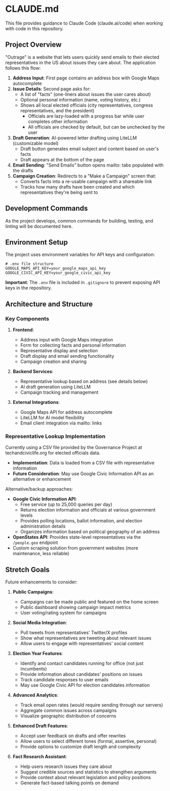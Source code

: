 # CLAUDE.md

This file provides guidance to Claude Code (claude.ai/code) when working with code in this repository.

## Project Overview

"Outrage" is a website that lets users quickly send emails to their elected representatives in the US about issues they care about. The application follows this flow:

1. **Address Input**: First page contains an address box with Google Maps autocomplete
2. **Issue Details**: Second page asks for:
   - A list of "facts" (one-liners about issues the user cares about)
   - Optional personal information (name, voting history, etc.)
   - Shows all local elected officials (city representatives, congress representatives, and the president)
     - Officials are lazy-loaded with a progress bar while user completes other information
     - All officials are checked by default, but can be unchecked by the user
3. **Draft Generation**: AI-powered letter drafting using LiteLLM (customizable model)
   - Draft button generates email subject and content based on user's facts
   - Draft appears at the bottom of the page
4. **Email Sending**: "Send Emails" button opens mailto: tabs populated with the drafts
5. **Campaign Creation**: Redirects to a "Make a Campaign" screen that:
   - Converts facts into a re-usable campaign with a shareable link
   - Tracks how many drafts have been created and which representatives they're being sent to

## Development Commands

As the project develops, common commands for building, testing, and linting will be documented here.

## Environment Setup

The project uses environment variables for API keys and configuration:

```
# .env file structure
GOOGLE_MAPS_API_KEY=your_google_maps_api_key
GOOGLE_CIVIC_API_KEY=your_google_civic_api_key
```

**Important**: The `.env` file is included in `.gitignore` to prevent exposing API keys in the repository.

## Architecture and Structure

### Key Components

1. **Frontend**:
   - Address input with Google Maps integration
   - Form for collecting facts and personal information
   - Representative display and selection
   - Draft display and email sending functionality
   - Campaign creation and sharing

2. **Backend Services**:
   - Representative lookup based on address (see details below)
   - AI draft generation using LiteLLM
   - Campaign tracking and management

3. **External Integrations**:
   - Google Maps API for address autocomplete
   - LiteLLM for AI model flexibility
   - Email client integration via mailto: links

### Representative Lookup Implementation

Currently using a CSV file provided by the Governance Project at techandciviclife.org for elected officials data.

- **Implementation**: Data is loaded from a CSV file with representative information
- **Future Consideration**: May use Google Civic Information API as an alternative or enhancement

Alternative/backup approaches:
- **Google Civic Information API**: 
  - Free service (up to 25,000 queries per day)
  - Returns election information and officials at various government levels
  - Provides polling locations, ballot information, and election administration details
  - Organizes information based on political geography of an address
- **OpenStates API**: Provides state-level representatives via the `/people.geo` endpoint
- Custom scraping solution from government websites (more maintenance, less reliable)

## Stretch Goals

Future enhancements to consider:

1. **Public Campaigns**:
   - Campaigns can be made public and featured on the home screen
   - Public dashboard showing campaign impact metrics
   - User voting/rating system for campaigns

2. **Social Media Integration**:
   - Pull tweets from representatives' Twitter/X profiles
   - Show what representatives are tweeting about relevant issues
   - Allow users to engage with representatives' social content

3. **Election Year Features**:
   - Identify and contact candidates running for office (not just incumbents)
   - Provide information about candidates' positions on issues
   - Track candidate responses to user emails
   - May use Google Civic API for election candidates information

4. **Advanced Analytics**:
   - Track email open rates (would require sending through our servers)
   - Aggregate common issues across campaigns
   - Visualize geographic distribution of concerns

5. **Enhanced Draft Features**:
   - Accept user feedback on drafts and offer rewrites
   - Allow users to select different tones (formal, assertive, personal)
   - Provide options to customize draft length and complexity

6. **Fact Research Assistant**:
   - Help users research issues they care about
   - Suggest credible sources and statistics to strengthen arguments
   - Provide context about relevant legislation and policy positions
   - Generate fact-based talking points on demand